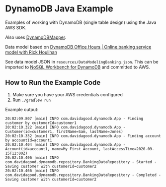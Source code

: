 # DynamoDB Java Example

Examples of working with DynamoDB (single table design) using the Java AWS SDK.

Also uses [DynamoDBMapper](https://docs.aws.amazon.com/amazondynamodb/latest/developerguide/DynamoDBMapper.html).

Data model based on [DynamoDB Office Hours | Online banking service model with Rick Houlihan
](https://www.twitch.tv/videos/689452191)

See data model JSON in `resources/DataModelingBanking.json`. This can be imported to
 [NoSQL Workbench for DynamoDB](https://docs.aws.amazon.com/amazondynamodb/latest/developerguide/workbench.html)
  and committed to AWS.

## How to Run the Example Code

1. Make sure you have your AWS credentials configured
1. Run `./gradlew run`

Example output:

```text
20:02:09.807 [main] INFO com.davidagood.dynamodb.App - Finding customer by customerId=customer1
20:02:10.322 [main] INFO com.davidagood.dynamodb.App - Customer(id=customer1, firstName=Sam, lastName=Jones)
20:02:10.332 [main] INFO com.davidagood.dynamodb.App - Finding account by accountId=account1
20:02:10.404 [main] INFO com.davidagood.dynamodb.App - Account(id=account1, name=My First Account, lastAccessTime=2020-09-15T12:00Z)
20:02:10.406 [main] INFO com.davidagood.dynamodb.repository.BankingDataRepository - Started - Saving customer with customerId=customer2
20:02:10.466 [main] INFO com.davidagood.dynamodb.repository.BankingDataRepository - Completed - Saving customer with customerId=customer2

```
